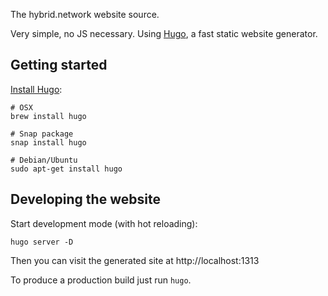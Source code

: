 The hybrid.network website source.

Very simple, no JS necessary. Using [Hugo](https://gohugo.io/), a fast static website generator.

## Getting started

[Install Hugo](https://gohugo.io/getting-started/installing/):

    # OSX
    brew install hugo

    # Snap package
    snap install hugo

    # Debian/Ubuntu
    sudo apt-get install hugo


## Developing the website

Start development mode (with hot reloading):

    hugo server -D

Then you can visit the generated site at http://localhost:1313

To produce a production build just run `hugo`.
